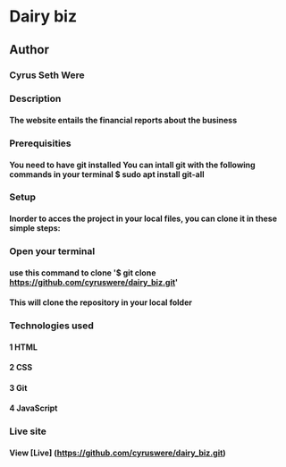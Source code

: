 # Dairy biz
## Author
### Cyrus Seth Were

### Description
#### The website entails the financial reports about the business

### Prerequisities
#### You need to have git installed You can intall git with the following commands in your terminal $ sudo apt install git-all

### Setup
#### Inorder to acces the project in your local files, you can clone it in these simple steps:

### Open your terminal
#### use this command to clone '$ git clone https://github.com/cyruswere/dairy_biz.git'
#### This will clone the repository in your local folder
### Technologies used
#### 1 HTML
#### 2 CSS
#### 3 Git
#### 4 JavaScript
### Live site
#### View [Live] (https://github.com/cyruswere/dairy_biz.git)

